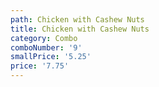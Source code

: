 ```yaml
---
path: Chicken with Cashew Nuts
title: Chicken with Cashew Nuts
category: Combo
comboNumber: '9'
smallPrice: '5.25'
price: '7.75'
---
```


